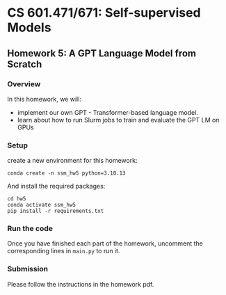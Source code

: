 # CS 601.471/671: Self-supervised Models
## Homework 5: A GPT Language Model from Scratch

### Overview
In this homework, we will:
- implement our own GPT - Transformer-based language model.
- learn about how to run Slurm jobs to train and evaluate the GPT LM on GPUs
### Setup
create a new environment for this homework:
```
conda create -n ssm_hw5 python=3.10.13
```

And install the required packages:
```
cd hw5
conda activate ssm_hw5
pip install -r requirements.txt
```

### Run the code
Once you have finished each part of the homework, uncomment the corresponding lines in `main.py` to run it.

### Submission
Please follow the instructions in the homework pdf.
